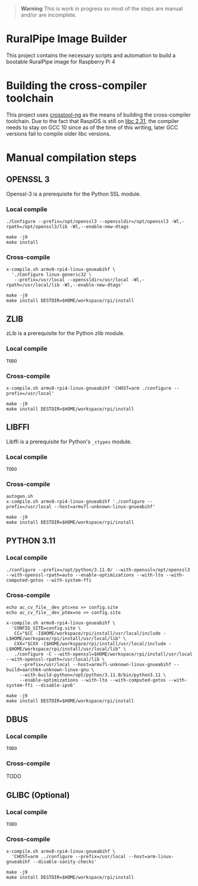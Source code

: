 > **Warning**
> This is work in progress so most of the steps are manual and/or are incomplete.

# RuralPipe Image Builder
This project contains the necessary scripts and automation to build a bootable RuralPipe image for Raspberry Pi 4

# Building the cross-compiler toolchain
This project uses [crosstool-ng](https://crosstool-ng.github.io/) as the means of building the cross-compiler toolchain. Due to the fact that RaspiOS is still on [libc 2.31](https://sourceware.org/git/glibc.git), the compiler needs to stay on GCC 10 since as of the time of this writing, later GCC versions fail to compile older libc versions.

# Manual compilation steps
## OPENSSL 3
Openssl-3 is a prerequisite for the Python SSL module.

### Local compile
```
./Configure --prefix=/opt/openssl3 --openssldir=/opt/openssl3 -Wl,-rpath=/opt/openssl3/lib -Wl,--enable-new-dtags

make -j9
make install
```

### Cross-compile
```
x-compile.sh armv8-rpi4-linux-gnueabihf \
  './Configure linux-generic32 \
   --prefix=/usr/local --openssldir=/usr/local -Wl,-rpath=/usr/local/lib -Wl,--enable-new-dtags'

make -j9
make install DESTDIR=$HOME/workspace/rpi/install
```

## ZLIB
zLib is a prerequisite for the Python zlib module.

### Local compile
```
TODO
```

### Cross-compile
```
x-compile.sh armv8-rpi4-linux-gnueabihf 'CHOST=arm ./configure --prefix=/usr/local'

make -j9
make install DESTDIR=$HOME/workspace/rpi/install
```

## LIBFFI
Libffi is a prerequisite for Python's `_ctypes` module.

### Local compile
```
TODO
```

### Cross-compile
```
autogen.sh
x-compile.sh armv8-rpi4-linux-gnueabihf './configure --prefix=/usr/local --host=armv7l-unknown-linux-gnueabihf'

make -j9
make install DESTDIR=$HOME/workspace/rpi/install
```

## PYTHON 3.11
### Local compile
```
./configure --prefix=/opt/python/3.11.0/ --with-openssl=/opt/openssl3 --with-openssl-rpath=auto --enable-optimizations --with-lto --with-computed-gotos --with-system-ffi
```

### Cross-compile
```
echo ac_cv_file__dev_ptc=no >> config.site
echo ac_cv_file__dev_ptmx=no >> config.site

x-compile.sh armv8-rpi4-linux-gnueabihf \
  'CONFIG_SITE=config.site \
   CC="$CC -I$HOME/workspace/rpi/install/usr/local/include -L$HOME/workspace/rpi/install/usr/local/lib" \
   CXX="$CXX -I$HOME/workspace/rpi/install/usr/local/include -L$HOME/workspace/rpi/install/usr/local/lib" \
   ./configure -C --with-openssl=$HOME/workspace/rpi/install/usr/local --with-openssl-rpath=/usr/local/lib \
     --prefix=/usr/local --host=armv7l-unknown-linux-gnueabihf --build=aarch64-unknown-linux-gnu \
     --with-build-python=/opt/python/3.11.0/bin/python3.11 \
     --enable-optimizations --with-lto --with-computed-gotos --with-system-ffi --disable-ipv6'

make -j9
make install DESTDIR=$HOME/workspace/rpi/install
```

## DBUS
### Local compile
```
TODO
```

### Cross-compile
TODO

## GLIBC (Optional)
### Local compile
```
TODO
```

### Cross-compile
```
x-compile.sh armv8-rpi4-linux-gnueabihf \
  'CHOST=arm ../configure --prefix=/usr/local --host=arm-linux-gnueabihf --disable-sanity-checks'

make -j9
make install DESTDIR=$HOME/workspace/rpi/install
```
